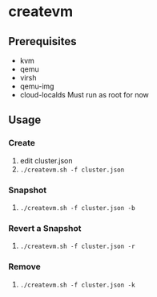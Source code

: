 # createvm
## Prerequisites
- kvm
- qemu
- virsh
- qemu-img
- cloud-localds
Must run as root for now    
## Usage
### Create
1. edit cluster.json
2. ```./createvm.sh -f cluster.json```
### Snapshot
1. ```./createvm.sh -f cluster.json -b```
### Revert a Snapshot
1. ```./createvm.sh -f cluster.json -r```
### Remove
1. ```./createvm.sh -f cluster.json -k```

